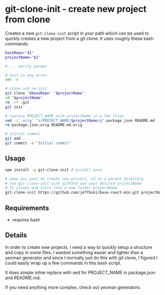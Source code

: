 # git-clone-init - create new project from clone

Creates a new `git-clone-init` script in your path which can be used to quickly creates a new project from a git clone. It uses roughly these bash commands:

```bash
baseRepo="$1"
projectName="$2"

# ... verify params

# exit on any error
set -e

# clone and re-init
git clone "$baseRepo" "$projectName"
cd "$projectName"
rm -rf .git
git init

# replace PROJECT_NAME with projectName in a few files
sed -i'.orig' "s/PROJECT_NAME/$projectName/g" package.json README.md
rm package.json.orig README.md.orig

# initial commit
git add .
git commit -m "Initial commit"
```

## Usage

```bash
npm install -g git-clone-init # install once

# when you want to create new project, cd to a parent directory
# run git-clone-init with gitPath and your desired projectName
# it clones and inits into a new folder projectName
git-clone-init https://github.com/jeffbski/base-react-min.git projectName
```

## Requirements

 - requires bash

## Details

In order to create new projects, I need a way to quickly setup a structure and copy in some files. I wanted something easier and lighter than a yeoman generator and since I normally just do this with git clone, I figured I could easily wrap up a few commands in this bash script.

It does simple inline replace with sed for PROJECT_NAME in package.json and README.md.

If you need anything more complex, check out yeoman generators.
